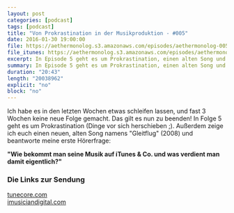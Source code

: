 ```yaml
---
layout: post
categories: [podcast]
tags: [podcast]
title: "Von Prokrastination in der Musikproduktion - #005"
date: 2016-01-30 19:00:00
file: https://aethermonolog.s3.amazonaws.com/episodes/aethermonolog-005.mp3
file_itunes: https://aethermonolog.s3.amazonaws.com/episodes/aethermonolog-005.m4a
excerpt: In Episode 5 geht es um Prokrastination, einen alten Song und die Frage, wie man Musik zu iTunes, Spotify und Co. bringt - und was man damit eigentlich verdient...
summary: In Episode 5 geht es um Prokrastination, einen alten Song und die Frage, wie man Musik zu iTunes, Spotify und Co. bringt - und was man damit eigentlich verdient...
duration: "20:43"
length: "20038962"
explicit: "no"
block: "no"
---
```


Ich habe es in den letzten Wochen etwas schleifen lassen, und fast 3 Wochen keine neue Folge gemacht. Das gilt es nun zu beenden! In Folge 5 geht es um Prokrastination (Dinge vor sich herschieben ;). Außerdem zeige ich euch einen neuen, alten Song namens "Gleitflug" (2008) und beantworte meine erste Hörerfrage:

<strong>"Wie bekommt man seine Musik auf iTunes & Co. und was verdient man damit eigentlich?"</strong>

### Die Links zur Sendung

<a href="http://tunecore.com">tunecore.com</a><br />
<a href="http://www.imusiciandigital.com/de/">imusiciandigital.com</a><br />
